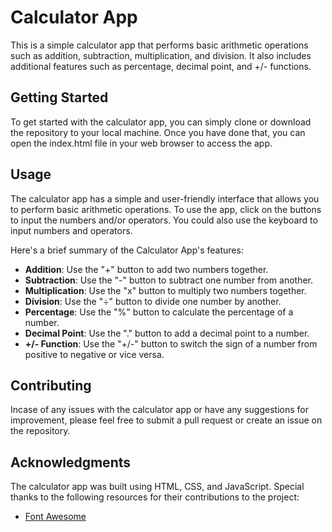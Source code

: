 
# Calculator App

This is a simple calculator app that performs basic arithmetic operations such as addition, subtraction, multiplication, and division. It also includes additional features such as percentage, decimal point, and +/- functions.

## Getting Started

To get started with the calculator app, you can simply clone or download the repository to your local machine. Once you have done that, you can open the index.html file in your web browser to access the app.

## Usage

The calculator app has a simple and user-friendly interface that allows you to perform basic arithmetic operations. To use the app, click on the buttons to input the numbers and/or operators. You could also use the keyboard to input numbers and operators.

Here's a brief summary of the Calculator App's features:

- **Addition**: Use the "+" button to add two numbers together.
- **Subtraction**: Use the "-" button to subtract one number from another.
- **Multiplication**: Use the "x" button to multiply two numbers together.
- **Division**: Use the "÷" button to divide one number by another.
- **Percentage**: Use the "%" button to calculate the percentage of a number.
- **Decimal Point**: Use the "." button to add a decimal point to a number.
- **+/- Function**: Use the "+/-" button to switch the sign of a number from positive to negative or vice versa.

## Contributing

Incase of any issues with the calculator app or have any suggestions for improvement, please feel free to submit a pull request or create an issue on the repository.

## Acknowledgments

The calculator app was built using HTML, CSS, and JavaScript. Special thanks to the following resources for their contributions to the project:

- [Font Awesome](https://fontawesome.com/)
